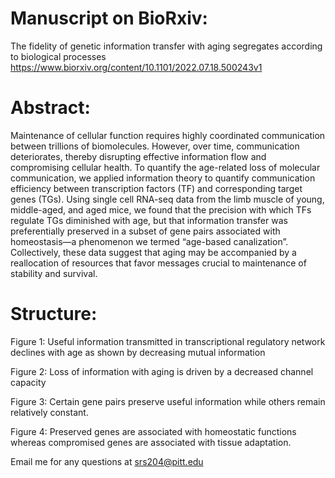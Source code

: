 # Manuscript on BioRxiv:
The fidelity of genetic information transfer with aging segregates according to biological processes
https://www.biorxiv.org/content/10.1101/2022.07.18.500243v1


# Abstract:
Maintenance of cellular function requires highly coordinated communication between trillions of biomolecules. However, over time, communication deteriorates, thereby disrupting effective information flow and compromising cellular health. To quantify the age-related loss of molecular communication, we applied information theory to quantify communication efficiency between transcription factors (TF) and corresponding target genes (TGs). Using single cell RNA-seq data from the limb muscle of young, middle-aged, and aged mice, we found that the precision with which TFs regulate TGs diminished with age, but that information transfer was preferentially preserved in a subset of gene pairs associated with homeostasis—a phenomenon we termed “age-based canalization”. Collectively, these data suggest that aging may be accompanied by a reallocation of resources that favor messages crucial to maintenance of stability and survival.

# Structure:
Figure 1: Useful information transmitted in transcriptional regulatory network declines with age as shown by decreasing mutual information

Figure 2: Loss of information with aging is driven by a decreased channel capacity

Figure 3: Certain gene pairs preserve useful information while others remain relatively constant.

Figure 4: Preserved genes are associated with homeostatic functions whereas compromised genes are associated with tissue adaptation.

Email me for any questions at srs204@pitt.edu

